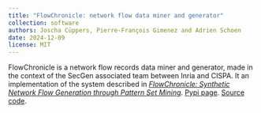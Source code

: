 ```yaml
---
title: "FlowChronicle: network flow data miner and generator"
collection: software
authors: Joscha Cüppers, Pierre-François Gimenez and Adrien Schoen
date: 2024-12-09
license: MIT
---
```


FlowChronicle is a network flow records data miner and generator, made in the context of the SecGen associated team between Inria and CISPA. It an implementation of the system described in [_FlowChronicle: Synthetic Network Flow Generation through Pattern Set Mining_](https://dl.acm.org/doi/pdf/10.1145/3696407). [Pypi page](https://pypi.org/project/flowchronicle/). [Source code](https://github.com/FosR-project/FlowChronicle).
